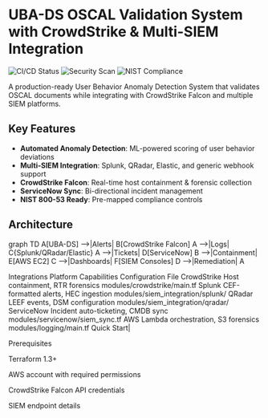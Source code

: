 # UBA-DS OSCAL Validation System with CrowdStrike & Multi-SIEM Integration

![CI/CD Status](https://github.com/yourorg/uba-ds-oscal-crowdstrike/actions/workflows/deploy.yml/badge.svg)
![Security Scan](https://github.com/yourorg/uba-ds-oscal-crowdstrike/actions/workflows/security-scan.yml/badge.svg)
![NIST Compliance](https://github.com/yourorg/uba-ds-oscal-crowdstrike/actions/workflows/nist-compliance.yml/badge.svg)

A production-ready User Behavior Anomaly Detection System that validates OSCAL documents while integrating with CrowdStrike Falcon and multiple SIEM platforms.

## Key Features

- **Automated Anomaly Detection**: ML-powered scoring of user behavior deviations
- **Multi-SIEM Integration**: Splunk, QRadar, Elastic, and generic webhook support
- **CrowdStrike Falcon**: Real-time host containment & forensic collection
- **ServiceNow Sync**: Bi-directional incident management
- **NIST 800-53 Ready**: Pre-mapped compliance controls

## Architecture

graph TD
    A[UBA-DS] -->|Alerts| B[CrowdStrike Falcon]
    A -->|Logs| C{Splunk/QRadar/Elastic}
    A -->|Tickets| D[ServiceNow]
    B -->|Containment| E[AWS EC2]
    C -->|Dashboards| F[SIEM Consoles]
    D -->|Remediation| A

Integrations
Platform	Capabilities	Configuration File
CrowdStrike	Host containment, RTR forensics	modules/crowdstrike/main.tf
Splunk	CEF-formatted alerts, HEC ingestion	modules/siem_integration/splunk/
QRadar	LEEF events, DSM configuration	modules/siem_integration/qradar/
ServiceNow	Incident auto-ticketing, CMDB sync	modules/servicenow/siem_sync.tf
AWS	Lambda orchestration, S3 forensics	modules/logging/main.tf
Quick Start|

Prerequisites

Terraform 1.3+

AWS account with required permissions

CrowdStrike Falcon API credentials

SIEM endpoint details
